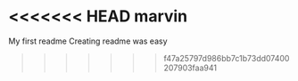 <<<<<<< HEAD
marvin
=======
My first readme
Creating readme was easy
>>>>>>> f47a25797d986bb7c1b73dd07400207903faa941
